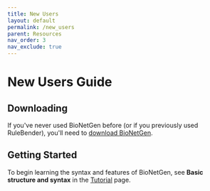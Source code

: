 ```yaml
---
title: New Users
layout: default
permalink: /new_users
parent: Resources
nav_order: 3
nav_exclude: true
---
```


# New Users Guide

<!-- Why use BNG? What can it do for the user? -->

## Downloading

If you've never used BioNetGen before (or if you previously used RuleBender), you'll need to [download BioNetGen](/install).

## Getting Started

To begin learning the syntax and features of BioNetGen, see **Basic structure and syntax** in the [Tutorial](/tutorial) page.